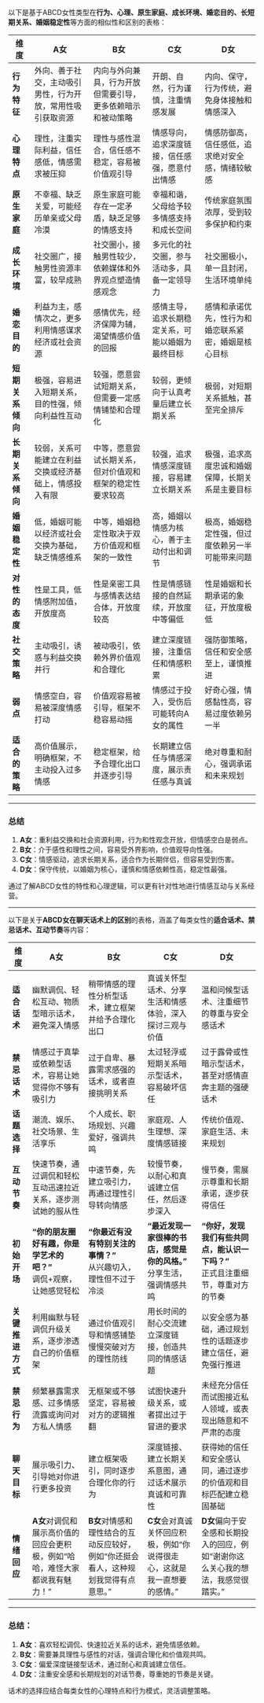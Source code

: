 以下是基于ABCD女性类型在**行为、心理、原生家庭、成长环境、婚恋目的、长短期关系、婚姻稳定性**等方面的相似性和区别的表格：

| **维度**             | **A女**                                                             | **B女**                                                             | **C女**                                                             | **D女**                                                             |
|-----------------------|---------------------------------------------------------------------|---------------------------------------------------------------------|---------------------------------------------------------------------|---------------------------------------------------------------------|
| **行为特征**         | 外向、善于社交，主动吸引男性，行为开放，常用性吸引获取资源          | 内向与外向兼具，行为开放但需要引导，更多依赖暗示和被动策略           | 开朗、自然，行为谨慎，注重情感发展                                 | 内向、保守，行为传统，避免身体接触和情感深入                       |
| **心理特点**         | 理性，注重实际利益，信任感低，情感需求被压抑                       | 理性与感性混合，信任感不稳定，容易被价值观引导                     | 情感导向，追求深度链接，信任感强，愿意付出情感                    | 情感防御高，信任感低，追求绝对安全感，情绪较敏感                   |
| **原生家庭**         | 不幸福、缺乏关爱，可能经历单亲或父母冷漠                           | 原生家庭可能存在一定矛盾，缺乏足够的情感支持                        | 幸福和谐，父母给予较多情感支持和成长空间                          | 传统家庭氛围浓厚，受到较多保护和约束                              |
| **成长环境**         | 社交圈广，接触男性资源丰富，较早成熟                              | 社交圈小，接触男性较少，依赖媒体和外界观点塑造情感观念              | 多元化的社交圈，参与活动多，具备一定领导力                         | 社交圈极小，单一且封闭，生活环境单纯                              |
| **婚恋目的**         | 利益为主，感情次之，更多利用情感谋求经济或社会资源                | 感情优先，经济保障为辅，渴望情感价值的回报                         | 感情主导，追求长期稳定关系，可能以婚姻为最终目标                  | 感情和承诺优先，性行为和婚恋联系紧密，婚姻是核心目标              |
| **短期关系倾向**     | 极强，容易进入短期关系，目的性强，倾向利益性互动                   | 较强，愿意尝试短期关系，但需要一定感情铺垫和合理化                  | 较弱，更倾向于认真考量后建立长期关系                              | 极弱，对短期关系抵触，甚至完全排斥                                |
| **长期关系倾向**     | 较弱，关系可能建立在利益交换或经济基础上，情感投入有限             | 中等，愿意尝试长期关系，但对价值观和框架的稳定性要求较高            | 较强，追求情感深度链接，容易建立长期关系                          | 极强，追求高度忠诚和婚姻保障，长期关系是主要目标                  |
| **婚姻稳定性**       | 低，婚姻可能以经济或社会交换为基础，缺乏情感维系                 | 中等，婚姻稳定性取决于双方价值观和框架的一致性                    | 高，婚姻以情感为核心，善于主动付出和调节                        | 极高，婚姻稳定性强，但过度依赖另一半可能带来问题                  |
| **对性的态度**       | 性是工具，低情感附加值，开放度高                                  | 性是亲密工具与感情表达结合体，开放度较高                           | 性是情感链接的自然延续，开放度中等偏低                           | 性是婚姻和长期承诺的象征，开放度极低                              |
| **社交策略**         | 主动吸引，诱惑与利益交换并行                                      | 被动吸引，依赖外界价值观和合理化                                   | 建立深度链接，注重信任和情感积累                                 | 强防御策略，信任和安全感至上，谨慎推进                          |
| **弱点**             | 情感空白，容易被深度情感打动                                      | 价值观容易被引导，框架不稳容易动摇                                 | 情感过于投入，受伤后可能转向A女的属性                            | 好奇心强，情感黏性高，容易过度依赖另一半                         |
| **适合的策略**       | 高价值展示，明确框架，不主动投入过多情感                         | 稳定框架，给予合理化出口并逐步引导                                | 长期建立信任与情感深度，展示责任感与真诚                       | 绝对尊重和耐心，强调承诺和未来规划                              |

---

### **总结**
1. **A女**：重利益交换和社会资源利用，行为和性观念开放，但情感空白是弱点。
2. **B女**：介于感性和理性之间，容易受外界影响，价值观导向性强。
3. **C女**：情感驱动，追求长期关系，适合作为长期伴侣，但容易受到伤害。
4. **D女**：保守传统，以婚姻为核心，谨慎和情感依赖性高，稳定性最强。

通过了解ABCD女性的特性和心理逻辑，可以更有针对性地进行情感互动与关系经营。

---

以下是关于**ABCD女在聊天话术上的区别**的表格，涵盖了每类女性的**适合话术、禁忌话术、互动节奏**等内容：

| **维度**            | **A女**                                                                                   | **B女**                                                                                   | **C女**                                                                                   | **D女**                                                                                   |
|----------------------|-------------------------------------------------------------------------------------------|-------------------------------------------------------------------------------------------|-------------------------------------------------------------------------------------------|-------------------------------------------------------------------------------------------|
| **适合话术**        | 幽默调侃、轻松互动、物质型暗示话术，避免深入情感                                          | 稍带情感的理性分析型话术，建立框架并给予合理化出口                                        | 真诚关怀型话术、分享生活和情感体验，深入探讨三观与价值                                    | 温和问候型话术、注重细节的尊重与安全感话术                                               |
| **禁忌话术**        | 情感过于真挚或依赖型话术，容易让她觉得你不够有吸引力                                      | 过于自卑、暴露需求感强的话术，或者直接挑明关系                                            | 太过轻浮或短期关系暗示型话术，容易破坏信任                                               | 过于露骨或性暗示型话术，甚至对感情直奔主题的强硬话术                                      |
| **话题选择**        | 潮流、娱乐、社交场景、生活享乐                                                             | 个人成长、职场规划、兴趣爱好，强调共鸣                                                   | 家庭观、人生理想、深度情感链接                                                           | 传统价值观、家庭生活、未来规划                                                           |
| **互动节奏**        | 快速节奏，通过调侃和轻松互动迅速拉近关系，逐步测试她的服从性                               | 中速节奏，先建立吸引力，再通过理性引导转向情感                                            | 较慢节奏，以耐心和真诚建立信任，然后逐步深入                                             | 慢节奏，需展示尊重和长期承诺，逐步获得信任                                               |
| **初始开场**        | **“你的朋友圈好有趣，你是学艺术的吧？”**<br>调侃+观察，让她感觉轻松                        | **“你最近有没有特别关注的事情？”**<br>从兴趣切入，理性但不过于冷淡                      | **“最近发现一家很棒的书店，感觉是你的风格。”**<br>分享生活，强调情感共鸣                | **“你好，发现我们有些共同点，能认识一下吗？”**<br>正式且注重细节，尊重对方的节奏         |
| **关键推进方式**    | 利用幽默与轻调侃升级关系，逐步渗透自己的价值框架                                           | 通过价值观引导和情感铺垫慢慢突破对方的理性防线                                           | 用长时间的耐心交流建立深度链接，创造共同的情感话题                                       | 以安全感为基础，通过规划性的话题逐步建立信任，避免强行推进                               |
| **禁忌行为**        | 频繁暴露需求感、过多情感流露或询问对方私人情感                                             | 无框架或不够坚定，容易被对方的逻辑推翻                                                   | 试图快速升级关系，或者提出过于冒进的要求                                                 | 未经充分信任而试图接近私人领域，或表现出随意和不严肃的态度                               |
| **聊天目标**        | 展示吸引力、引导她对你进行更多投资                                                         | 建立框架吸引，同时逐步合理化你的行为                                                     | 深度链接、建立长期关系意图，通过话术展示真诚和可靠性                                     | 获得她的信任和安全感认同，通过逐步的价值观和目标匹配建立稳固基础                         |
| **情绪回应**        | **A女**对调侃和展示高价值的回应会更积极，例如“哈哈，难怪大家都说我有魅力！”                | **B女**对情感和理性结合的互动反应较好，例如“你还挺会看人，这种规划我觉得有点意思。”       | **C女**会对真诚关怀回应积极，例如“你说得很走心，这就是我一直想要的感情。”                | **D女**偏向于安全感和长期投入的回应，例如“谢谢你这么关心我的想法，我感觉很踏实。”        |

---

### **总结：**
1. **A女**：喜欢轻松调侃、快速拉近关系的话术，避免情感依赖。
2. **B女**：需要兼具理性与感性的对话，强调合理化和价值观共鸣。
3. **C女**：偏爱深度链接型话术，通过耐心和真诚建立信任。
4. **D女**：注重安全感和长期规划的对话节奏，尊重她的节奏是关键。

话术的选择应结合每类女性的心理特点和行为模式，灵活调整策略。
